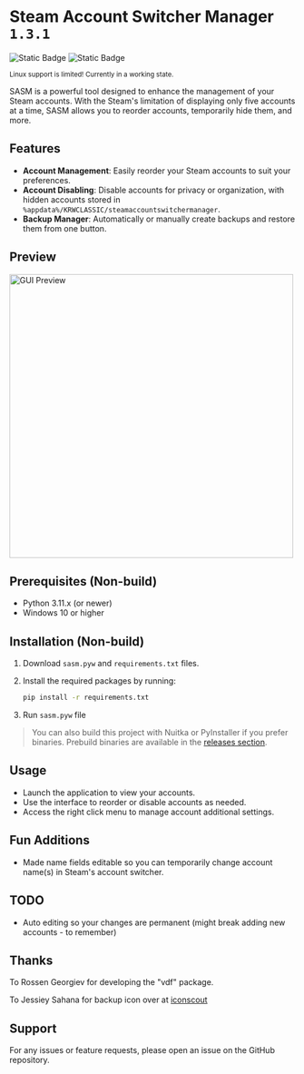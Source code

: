 # Steam Account Switcher Manager `1.3.1`

![Static Badge](https://img.shields.io/badge/OS-Windows-blue)
![Static Badge](https://img.shields.io/badge/OS-Linux-orange)

<small>Linux support is limited! Currently in a working state.</small>

SASM is a powerful tool designed to enhance the management of your Steam accounts. With the Steam's limitation of displaying only five accounts at a time, SASM allows you to reorder accounts, temporarily hide them, and more.

## Features

- **Account Management**: Easily reorder your Steam accounts to suit your preferences.
- **Account Disabling**: Disable accounts for privacy or organization, with hidden accounts stored in `%appdata%/KRWCLASSIC/steamaccountswitchermanager`.
- **Backup Manager**: Automatically or manually create backups and restore them from one button.

## Preview

<img src="https://github.com/user-attachments/assets/cc8e6369-d8c9-4edf-a713-bae0bb3ebc0c" alt="GUI Preview" width="500" />

## Prerequisites (Non-build)

- Python 3.11.x (or newer)
- Windows 10 or higher

## Installation (Non-build)

1. Download `sasm.pyw` and `requirements.txt` files.
2. Install the required packages by running:

   ```cmd
   pip install -r requirements.txt
   ```

3. Run `sasm.pyw` file

> You can also build this project with Nuitka or PyInstaller if you prefer binaries.
> Prebuild binaries are available in the [releases section](https://github.com/KRWCLASSIC/SteamAccountSwitcherManager/releases).

## Usage

- Launch the application to view your accounts.
- Use the interface to reorder or disable accounts as needed.
- Access the right click menu to manage account additional settings.

## Fun Additions

- Made name fields editable so you can temporarily change account name(s) in Steam's account switcher.

## TODO

- Auto editing so your changes are permanent (might break adding new accounts - to remember)

## Thanks

To Rossen Georgiev for developing the "vdf" package.

To Jessiey Sahana for backup icon over at [iconscout](https://iconscout.com/free-icon/data-backup-3351569_2797152)

## Support

For any issues or feature requests, please open an issue on the GitHub repository.
